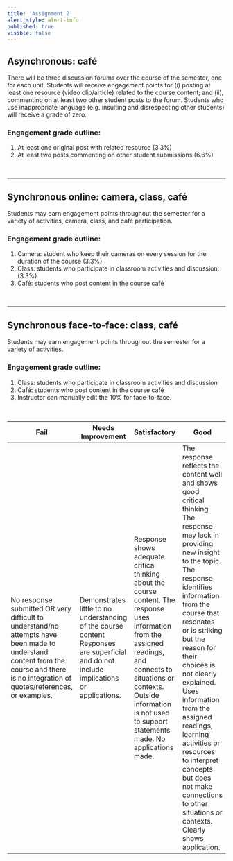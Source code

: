 ```yaml
---
title: 'Assignment 2'
alert_style: alert-info
published: true
visible: false
---
```





## Asynchronous: café  

There will be three discussion forums over the course of the semester, one for each unit. Students will receive engagement points for (i) posting at least one resource (video clip/article) related to the course content; and (ii), commenting on at least two other student posts to the forum. Students who use inappropriate language (e.g. insulting and disrespecting other students) will receive a grade of zero.  

### Engagement grade outline:  

1. At least one original post with related resource (3.3%)
2. At least two posts commenting on other student submissions (6.6%)

&nbsp;

---

## Synchronous online: camera, class, café  

Students may earn engagement points throughout the semester for a variety of activities, camera, class, and café participation.  

### Engagement grade outline:  

1. Camera: student who keep their cameras on every session for the duration of the course (3.3%)
2. Class: students who participate in classroom activities and discussion: (3.3%)  
3. Café: students who post content in the course café

&nbsp;

---

## Synchronous face-to-face: class, café

Students may earn engagement points throughout the semester for a variety of activities.  


### Engagement grade outline:  

1. Class: students who participate in classroom activities and discussion  
2. Café: students who post content in the course café  
3. Instructor can manually edit the 10% for face-to-face.

&nbsp;


| **Fail**| **Needs Improvement**| **Satisfactory**| **Good**| **Outstanding** |
| ---- | ---- | ---- | ---- | ---- |
| No response submitted OR very difficult to understand/no attempts have been made to understand content from the course and there is no integration of quotes/references, or examples. | Demonstrates little to no  understanding of the course content  Responses are superficial and do not  include implications  or applications. | Response shows adequate critical thinking about the course content.  The response uses information from the assigned  readings, and connects to situations or contexts.  Outside information is not used to support statements made. No applications made. | The response reflects the content well and shows good critical thinking. The response may lack in providing new insight to the topic.  The response identifies information from the course that resonates or is striking but the reason for their choices is not clearly explained.  Uses information from the assigned readings, learning activities or resources to interpret concepts but does not make connections to other situations or contexts.  Clearly shows application. | Response reflects the content well and shows in-depth thinking about the topic. Outside sources are used to support statements. Response demonstrates strong application and understanding. The response identifies information from the session that demonstrates the implications using clear detailed examples.  Uses information from the text to make connections to other situations or contexts logically with supportive evidence. |

